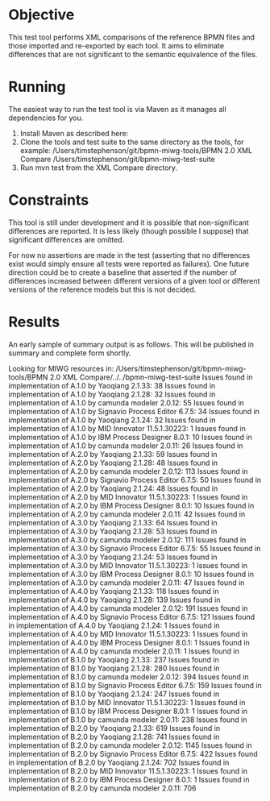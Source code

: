 Objective
=========

This test tool performs XML comparisons of the reference BPMN files and those 
imported and re-exported by each tool. It aims to eliminate differences that 
are not significant to the semantic equivalence of the files. 

Running
=======

The easiest way to run the test tool is via Maven as it manages all dependencies
for you. 

1. Install Maven as described here: 
2. Clone the tools and test suite to the same directory as the tools, for example: 
    /Users/timstephenson/git/bpmn-miwg-tools/BPMN 2.0 XML Compare
    /Users/timstephenson/git/bpmn-miwg-test-suite
3. Run mvn test from the XML Compare directory.

Constraints
===========

This tool is still under development and it is possible that non-significant 
differences are reported. It is less likely (though possible I suppose) that 
significant differences are omitted. 

For now no assertions are made in the test (asserting that no differences exist
would simply ensure all tests were reported as failures). One future direction 
could be to create a baseline that asserted if the number of differences 
increased between different versions of a given tool or different versions of 
the reference models but this is not decided. 

Results
=======

An early sample of summary output is as follows. This will be published in 
summary and complete form shortly. 

Looking for MIWG resources in: /Users/timstephenson/git/bpmn-miwg-tools/BPMN 2.0 XML Compare/../../bpmn-miwg-test-suite
Issues found in implementation of A.1.0 by Yaoqiang 2.1.33: 38
Issues found in implementation of A.1.0 by Yaoqiang 2.1.28: 32
Issues found in implementation of A.1.0 by camunda modeler 2.0.12: 55
Issues found in implementation of A.1.0 by Signavio Process Editor 6.7.5: 34
Issues found in implementation of A.1.0 by Yaoqiang 2.1.24: 32
Issues found in implementation of A.1.0 by MID Innovator 11.5.1.30223: 1
Issues found in implementation of A.1.0 by IBM Process Designer 8.0.1: 10
Issues found in implementation of A.1.0 by camunda modeler 2.0.11: 26
Issues found in implementation of A.2.0 by Yaoqiang 2.1.33: 59
Issues found in implementation of A.2.0 by Yaoqiang 2.1.28: 48
Issues found in implementation of A.2.0 by camunda modeler 2.0.12: 113
Issues found in implementation of A.2.0 by Signavio Process Editor 6.7.5: 50
Issues found in implementation of A.2.0 by Yaoqiang 2.1.24: 48
Issues found in implementation of A.2.0 by MID Innovator 11.5.1.30223: 1
Issues found in implementation of A.2.0 by IBM Process Designer 8.0.1: 10
Issues found in implementation of A.2.0 by camunda modeler 2.0.11: 42
Issues found in implementation of A.3.0 by Yaoqiang 2.1.33: 64
Issues found in implementation of A.3.0 by Yaoqiang 2.1.28: 53
Issues found in implementation of A.3.0 by camunda modeler 2.0.12: 111
Issues found in implementation of A.3.0 by Signavio Process Editor 6.7.5: 55
Issues found in implementation of A.3.0 by Yaoqiang 2.1.24: 53
Issues found in implementation of A.3.0 by MID Innovator 11.5.1.30223: 1
Issues found in implementation of A.3.0 by IBM Process Designer 8.0.1: 10
Issues found in implementation of A.3.0 by camunda modeler 2.0.11: 47
Issues found in implementation of A.4.0 by Yaoqiang 2.1.33: 118
Issues found in implementation of A.4.0 by Yaoqiang 2.1.28: 139
Issues found in implementation of A.4.0 by camunda modeler 2.0.12: 191
Issues found in implementation of A.4.0 by Signavio Process Editor 6.7.5: 121
Issues found in implementation of A.4.0 by Yaoqiang 2.1.24: 1
Issues found in implementation of A.4.0 by MID Innovator 11.5.1.30223: 1
Issues found in implementation of A.4.0 by IBM Process Designer 8.0.1: 1
Issues found in implementation of A.4.0 by camunda modeler 2.0.11: 1
Issues found in implementation of B.1.0 by Yaoqiang 2.1.33: 237
Issues found in implementation of B.1.0 by Yaoqiang 2.1.28: 280
Issues found in implementation of B.1.0 by camunda modeler 2.0.12: 394
Issues found in implementation of B.1.0 by Signavio Process Editor 6.7.5: 159
Issues found in implementation of B.1.0 by Yaoqiang 2.1.24: 247
Issues found in implementation of B.1.0 by MID Innovator 11.5.1.30223: 1
Issues found in implementation of B.1.0 by IBM Process Designer 8.0.1: 1
Issues found in implementation of B.1.0 by camunda modeler 2.0.11: 238
Issues found in implementation of B.2.0 by Yaoqiang 2.1.33: 619
Issues found in implementation of B.2.0 by Yaoqiang 2.1.28: 741
Issues found in implementation of B.2.0 by camunda modeler 2.0.12: 1145
Issues found in implementation of B.2.0 by Signavio Process Editor 6.7.5: 422
Issues found in implementation of B.2.0 by Yaoqiang 2.1.24: 702
Issues found in implementation of B.2.0 by MID Innovator 11.5.1.30223: 1
Issues found in implementation of B.2.0 by IBM Process Designer 8.0.1: 1
Issues found in implementation of B.2.0 by camunda modeler 2.0.11: 706


